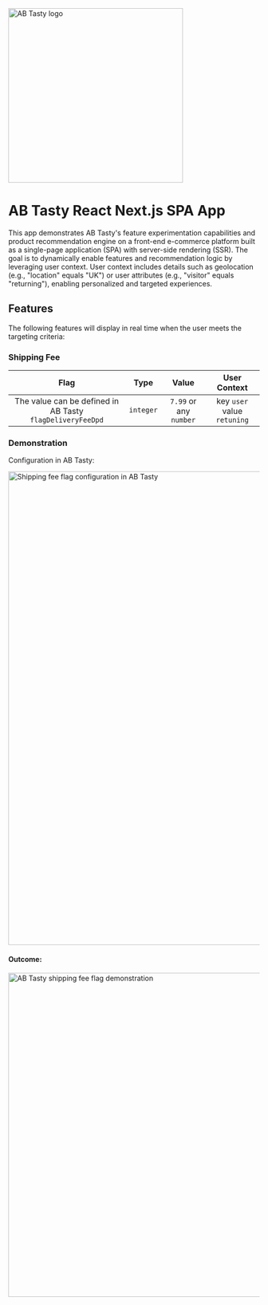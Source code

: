 <img src="https://content.partnerpage.io/eyJidWNrZXQiOiJwYXJ0bmVycGFnZS5wcm9kIiwia2V5IjoibWVkaWEvY29udGFjdF9pbWFnZXMvMDUwNGZlYTYtOWIxNy00N2IyLTg1YjUtNmY5YTZjZWU5OTJiLzI1NjhmYjk4LTQwM2ItNGI2OC05NmJiLTE5YTg1MzU3ZjRlMS5wbmciLCJlZGl0cyI6eyJ0b0Zvcm1hdCI6IndlYnAiLCJyZXNpemUiOnsid2lkdGgiOjEyMDAsImhlaWdodCI6NjI3LCJmaXQiOiJjb250YWluIiwiYmFja2dyb3VuZCI6eyJyIjoyNTUsImciOjI1NSwiYiI6MjU1LCJhbHBoYSI6MH19fX0=" alt="AB Tasty logo" width="350"/>

# AB Tasty React Next.js SPA App

This app demonstrates AB Tasty's feature experimentation capabilities and product recommendation engine on a front-end e-commerce platform built as a single-page application (SPA) with server-side rendering (SSR). The goal is to dynamically enable features and recommendation logic by leveraging user context. User context includes details such as geolocation (e.g., "location" equals "UK") or user attributes (e.g., "visitor" equals "returning"), enabling personalized and targeted experiences.

## Features

The following features will display in real time when the user meets the targeting criteria:

### Shipping Fee

| Flag | Type | Value    | User Context    |
| :---: | :---:   | :---: | :---: |
| The value can be defined in AB Tasty `flagDeliveryFeeDpd`   | `integer` | `7.99` or any `number`   | key `user` value `retuning`   |

### Demonstration

Configuration in AB Tasty:

<img src="https://assets-manager.abtasty.com/1ceff369b6cd9aceaa9ee318e6498167/config1.gif" alt="Shipping fee flag configuration in AB Tasty" width="950"/>

#### Outcome:

<img src="https://assets-manager.abtasty.com/1ceff369b6cd9aceaa9ee318e6498167/ezgif-4-10839796ee.gif" alt="AB Tasty shipping fee flag demonstration" width="650"/>